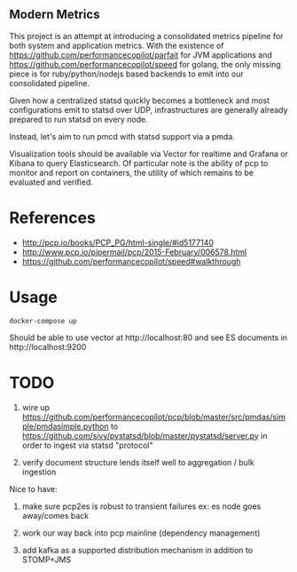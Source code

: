 ## Modern Metrics

This project is an attempt at introducing a consolidated metrics pipeline for both system and application metrics.  With the existence of https://github.com/performancecopilot/parfait for JVM applications and https://github.com/performancecopilot/speed for golang, the only missing piece is for ruby/python/nodejs based backends to emit into our consolidated pipeline.

Given how a centralized statsd quickly becomes a bottleneck and most configurations emit to statsd over UDP, infrastructures are generally already prepared to run statsd on every node.

Instead, let's aim to run pmcd with statsd support via a pmda.

Visualization tools should be available via Vector for realtime and Grafana or Kibana to query Elasticsearch.  Of particular note is the ability of pcp to monitor and report on containers, the utility of which remains to be evaluated and verified.

# References
 * http://pcp.io/books/PCP_PG/html-single/#id5177140
 * http://www.pcp.io/pipermail/pcp/2015-February/006578.html
 * https://github.com/performancecopilot/speed#walkthrough

# Usage

`docker-compose up`

Should be able to use vector at http://localhost:80 and see ES documents in http://localhost:9200

# TODO

1) wire up https://github.com/performancecopilot/pcp/blob/master/src/pmdas/simple/pmdasimple.python to https://github.com/sivy/pystatsd/blob/master/pystatsd/server.py in order to ingest via statsd "protocol"

2) verify document structure lends itself well to aggregation / bulk ingestion

Nice to have:

1) make sure pcp2es is robust to transient failures ex: es node goes away/comes back

2) work our way back into pcp mainline (dependency management)

3) add kafka as a supported distribution mechanism in addition to STOMP+JMS
